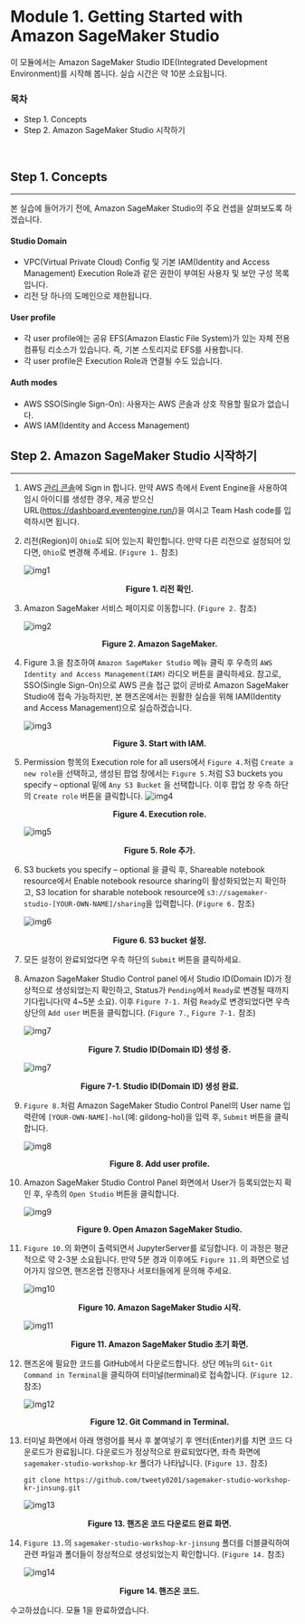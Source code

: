 # Module 1. Getting Started with Amazon SageMaker Studio

이 모듈에서는 Amazon SageMaker Studio IDE(Integrated Development Environment)를 시작해 봅니다. 실습 시간은 약 10분 소요됩니다.

### 목차
- Step 1. Concepts
- Step 2. Amazon SageMaker Studio 시작하기

<br>

## Step 1. Concepts
---
본 실습에 들어가기 전에, Amazon SageMaker Studio의 주요 컨셉을 살펴보도록 하겠습니다.

#### Studio Domain
- VPC(Virtual Private Cloud) Config 및 기본 IAM(Identity and Access Management) Execution Role과 같은 권한이 부여된 사용자 및 보안 구성 목록입니다.
- 리전 당 하나의 도메인으로 제한됩니다.
#### User profile
- 각 user profile에는 공유 EFS(Amazon Elastic File System)가 있는 자체 전용 컴퓨팅 리소스가 있습니다. 즉, 기본 스토리지로 EFS를 사용합니다.
- 각 user profile은 Execution Role과 연결될 수도 있습니다.
#### Auth modes
- AWS SSO(Single Sign-On): 사용자는 AWS 콘솔과 상호 작용할 필요가 없습니다.
- AWS IAM(Identity and Access Management)

## Step 2. Amazon SageMaker Studio 시작하기
---

1. AWS [관리 콘솔](https://console.aws.amazon.com/console/home)에 Sign in 합니다. 만약 AWS 측에서 Event Engine을 사용하여 임시 아이디를 생성한 경우, 제공 받으신 URL(https://dashboard.eventengine.run/)을 여시고 Team Hash code를 입력하시면 됩니다.

1. 리전(Region)이 `Ohio`로 되어 있는지 확인합니다. 만약 다른 리전으로 설정되어 있다면, `Ohio`로 변경해 주세요. (`Figure 1.` 참조)

    ![img1](./images/fig01.png)
    **<center>Figure 1. 리전 확인.</center>**    

1. Amazon SageMaker 서비스 페이지로 이동합니다. (`Figure 2.` 참조)

    ![img2](./images/fig02.png)
    **<center>Figure 2. Amazon SageMaker.</center>**     

1. Figure 3.을 참조하여 `Amazon SageMaker Studio` 메뉴 클릭 후 우측의 `AWS Identity and Access Management(IAM)` 라디오 버튼을 클릭하세요. 참고로, SSO(Single Sign-On)으로 AWS 콘솔 접근 없이 곧바로 Amazon SageMaker Studio에 접속 가능하지만, 본 핸즈온에서는 원활한 실습을 위해 IAM(Identity and Access Management)으로 실습하겠습니다.

    ![img3](./images/fig03.png)
    **<center>Figure 3. Start with IAM.</center>**    
 
1. Permission 항목의 Execution role for all users에서 `Figure 4.`처럼 `Create a new role`을 선택하고, 생성된 팝업 창에서는 `Figure 5.`처럼 S3 buckets you specify – optional 밑에 `Any S3 Bucket` 을 선택합니다. 이후 팝업 창 우측 하단의 `Create role` 버튼을 클릭합니다.
    ![img4](./images/fig04.png)

    **<center>Figure 4. Execution role.</center>**  

    ![img5](./images/fig05.png)
    **<center>Figure 5. Role 추가.</center>**    

1. S3 buckets you specify – optional 을 클릭 후, Shareable notebook resource에서 Enable notebook resource sharing이 활성화되었는지 확인하고, S3 location for sharable notebook resource에 `s3://sagemaker-studio-[YOUR-OWN-NAME]/sharing`을 입력합니다. (`Figure 6.` 참조)

    ![img6](./images/fig06.png)
    **<center>Figure 6. S3 bucket 설정.</center>**    

1. 모든 설정이 완료되었다면 우측 하단의 `Submit` 버튼을 클릭하세요.

1. Amazon SageMaker Studio Control panel 에서 Studio ID(Domain ID)가 정상적으로 생성되었는지 확인하고, Status가 `Pending`에서 `Ready`로 변경될 때까지 기다립니다(약 4~5분 소요). 이후 `Figure 7-1.` 처럼 `Ready`로 변경되었다면 우측 상단의 `Add user` 버튼을 클릭합니다. (`Figure 7.`, `Figure 7-1.` 참조)

    ![img7](./images/fig07.png)
    **<center>Figure 7. Studio ID(Domain ID) 생성 중.</center>**    

    ![img7](./images/fig07-1.png)
    **<center>Figure 7-1. Studio ID(Domain ID) 생성 완료.</center>**        

1. `Figure 8.`처럼 Amazon SageMaker Studio Control Panel의 User name 입력란에 `[YOUR-OWN-NAME]-hol`(예: gildong-hol)을 입력 후, `Submit` 버튼을 클릭합니다.

    ![img8](./images/fig08.png)
    **<center>Figure 8. Add user profile.</center>**    

1. Amazon SageMaker Studio Control Panel 화면에서 User가 등록되었는지 확인 후, 우측의 `Open Studio` 버튼을 클릭합니다.

    ![img9](./images/fig09.png)
    **<center>Figure 9. Open Amazon SageMaker Studio.</center>**    

1. `Figure 10.`의 화면이 출력되면서 JupyterServer를 로딩합니다. 이 과정은 평균적으로 약 2-3분 소요됩니다. 만약 5분 경과 이후에도 `Figure 11.`의 화면으로 넘어가지 않으면, 핸즈온랩 진행자나 서포터들에게 문의해 주세요.

    ![img10](./images/fig10.png)
    **<center>Figure 10. Amazon SageMaker Studio 시작.</center>**    

    ![img11](./images/fig11.png)
    **<center>Figure 11. Amazon SageMaker Studio 초기 화면.</center>**    

1. 핸즈온에 필요한 코드를 GitHub에서 다운로드합니다. 상단 메뉴의 `Git`- `Git Command in Terminal`을 클릭하여 터미널(terminal)로 접속합니다. (`Figure 12.` 참조)

    ![img12](./images/fig12.png)
    **<center>Figure 12. Git Command in Terminal.</center>**    

1. 터미널 화면에서 아래 명령어를 복사 후 붙여넣기 후 엔터(Enter)키를 치면 코드 다운로드가 완료됩니다. 다운로드가 정상적으로 완료되었다면, 좌측 화면에 
`sagemaker-studio-workshop-kr` 폴더가 나타납니다. (`Figure 13.` 참조)
    ```
    git clone https://github.com/tweety0201/sagemaker-studio-workshop-kr-jinsung.git
    ```
    ![img13](./images/fig13.png)
    **<center>Figure 13. 핸즈온 코드 다운로드 완료 화면.</center>**    

1. `Figure 13.`의 `sagemaker-studio-workshop-kr-jinsung` 폴더를 더블클릭하여 관련 파일과 폴더들이 정상적으로 생성되었는지 확인합니다. (`Figure 14.` 참조)

    ![img14](./images/fig14.png)
    **<center>Figure 14. 핸즈온 코드.</center>**    

수고하셨습니다. 모듈 1을 완료하였습니다.
